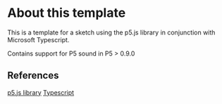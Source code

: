# About this template

This is a template for a sketch using the p5.js library in conjunction with Microsoft Typescript.

Contains support for P5 sound in P5 > 0.9.0

## References

[p5.js library](https://p5js.org/)
[Typescript](https://www.typescriptlang.org/)
